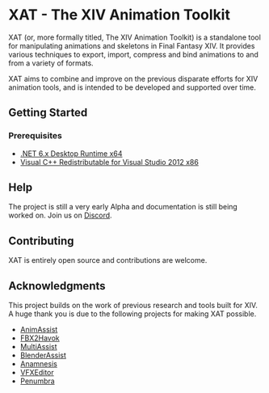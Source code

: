 # XAT - The XIV Animation Toolkit

XAT (or, more formally titled, The XIV Animation Toolkit) is a standalone tool for manipulating animations and skeletons in Final Fantasy XIV. It provides various techniques to export, import, compress and bind animations to and from a variety of formats.

XAT aims to combine and improve on the previous disparate efforts for XIV animation tools, and is intended to be developed and supported over time.

## Getting Started
### Prerequisites
* [.NET 6.x Desktop Runtime x64](https://dotnet.microsoft.com/en-us/download/dotnet/thank-you/runtime-desktop-6.0.6-windows-x64-installer)
* [Visual C++ Redistributable for Visual Studio 2012 x86](https://www.microsoft.com/en-ca/download/details.aspx?id=30679)

## Help
The project is still a very early Alpha and documentation is still being worked on.  Join us on [Discord](https://discord.gg/KvGJCCnG8t).

## Contributing
XAT is entirely open source and contributions are welcome.

## Acknowledgments
This project builds on the work of previous research and tools built for XIV. A huge thank you is due to the following projects for making XAT possible.

* [AnimAssist](https://github.com/lmcintyre/AnimAssist)
* [FBX2Havok](https://github.com/lmcintyre/fbx2havok)
* [MultiAssist](https://github.com/ilmheg/MultiAssist/)
* [BlenderAssist](https://github.com/0ceal0t/BlenderAssist/)
* [Anamnesis](https://github.com/imchillin/Anamnesis)
* [VFXEditor](https://github.com/0ceal0t/Dalamud-VFXEditor)
* [Penumbra](https://github.com/xivdev/Penumbra/)
